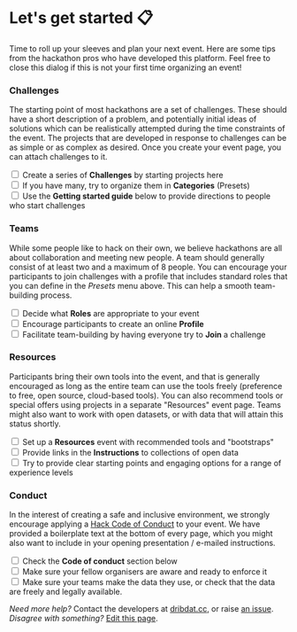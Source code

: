 # Let's get started &#128203;

Time to roll up your sleeves and plan your next event. Here are some tips from the hackathon pros who have developed this platform. Feel free to close this dialog if this is not your first time organizing an event!

### Challenges

The starting point of most hackathons are a set of challenges. These should have a short description of a problem, and potentially initial ideas of solutions which can be realistically attempted during the time constraints of the event. The projects that are developed in response to challenges can be as simple or as complex as desired. Once you create your event page, you can attach challenges to it.

<label><input type="checkbox"> Create a series of **Challenges** by starting projects here </label><br>
<label><input type="checkbox"> If you have many, try to organize them in **Categories** (Presets)  </label><br>
<label><input type="checkbox"> Use the **Getting started guide** below to provide directions to people who start challenges </label><br>

### Teams

While some people like to hack on their own, we believe hackathons are all about collaboration and meeting new people. A team should generally consist of at least two and a maximum of 8 people. You can encourage your participants to join challenges with a profile that includes standard roles that you can define in the _Presets_ menu above. This can help a smooth team-building process.

<label><input type="checkbox"> Decide what **Roles** are appropriate to your event </label><br>
<label><input type="checkbox"> Encourage participants to create an online **Profile** </label><br>
<label><input type="checkbox"> Facilitate team-building by having everyone try to **Join** a challenge </label><br>

### Resources

Participants bring their own tools into the event, and that is generally encouraged as long as the entire team can use the tools freely (preference to free, open source, cloud-based tools). You can also recommend tools or special offers using projects in a separate "Resources" event page. Teams might also want to work with open datasets, or with data that will attain this status shortly.

<label><input type="checkbox"> Set up a **Resources** event with recommended tools and "bootstraps" </label><br>
<label><input type="checkbox"> Provide links in the **Instructions** to collections of open data </label><br>
<label><input type="checkbox"> Try to provide clear starting points and engaging options for a range of experience levels </label><br>

### Conduct

In the interest of creating a safe and inclusive environment, we strongly encourage applying a [Hack Code of Conduct](https://hackcodeofconduct.org/) to your event. We have provided a boilerplate text at the bottom of every page, which you might also want to include in your opening presentation / e-mailed instructions.

<label><input type="checkbox"> Check the <b>Code of conduct</b> section below </label><br>
<label><input type="checkbox"> Make sure your fellow organisers are aware and ready to enforce it </label><br>
<label><input type="checkbox"> Make sure your teams make the data they use, or check that the data are freely and legally available. </label><br>

_Need more help?_ Contact the developers at [dribdat.cc](https://dribdat.cc/#contact), or raise [an issue](https://github.com/hackathons-ftw/dribdat/issues).
_Disagree with something?_ [Edit this page](https://github.com/hackathons-ftw/dribdat/blob/main/dribdat/templates/includes/eventstart.md).
